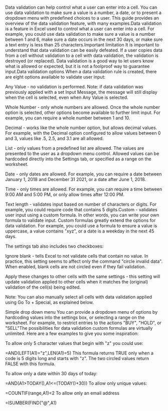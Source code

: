 Data validation can help control what a user can enter into a cell. You can use data validation to make sure a value is a number, a date, or to present a dropdown menu with predefined choices to a user. This guide provides an overview of the data validation feature, with many examples.Data validation is a feature in Excel used to control what a user can enter into a cell. For example, you could use data validation to make sure a value is a number between 1 and 6, make sure a date occurs in the next 30 days, or make sure a text entry is less than 25 characters.Important limitation
It is important to understand that data validation can be easily defeated. If a user copies data from a cell without validation to a cell with data validation, the validation is destroyed (or replaced). Data validation is a good way to let users know what is allowed or expected, but it is not a foolproof way to guarantee input.Data validation options
When a data validation rule is created, there are eight options available to validate user input:

Any Value - no validation is performed. Note: if data validation was previously applied with a set Input Message, the message will still display when the cell is selected, even when Any Value is selected.

Whole Number - only whole numbers are allowed. Once the whole number option is selected, other options become available to further limit input. For example, you can require a whole number between 1 and 10.

Decimal - works like the whole number option, but allows decimal values. For example, with the Decimal option configured to allow values between 0 and 3, values like .5, 2.5, and 3.1 are all allowed.

List - only values from a predefined list are allowed. The values are presented to the user as a dropdown menu control. Allowed values can be hardcoded directly into the Settings tab, or specified as a range on the worksheet.

Date - only dates are allowed. For example, you can require a date between January 1, 2018 and December 31 2021, or a date after June 1, 2018.

Time - only times are allowed. For example, you can require a time between 9:00 AM and 5:00 PM, or only allow times after 12:00 PM.

Text length - validates input based on number of characters or  digits. For example, you could require code that contains 5 digits.Custom - validates user input using a custom formula. In other words, you can write your own formula to validate input. Custom formulas greatly extend the options for data validation. For example, you could use a formula to ensure a value is uppercase, a value contains "xyz", or a date is a weekday in the next 45 days.

The settings tab also includes two checkboxes:

Ignore blank - tells Excel to not validate cells that contain no value. In practice, this setting seems to affect only the command "circle invalid data". When enabled, blank cells are not circled even if they fail validation.

Apply these changes to other cells with the same settings - this setting will update validation applied to other cells when it matches the (original) validation of the cell(s) being edited.

Note: You can also manually select all cells with data validation applied using Go To + Special, as explained below.

Simple drop down menu
You can provide a dropdown menu of options by hardcoding values into the settings box, or selecting a range on the worksheet. For example, to restrict entries to the actions "BUY", "HOLD", or "SELL"The possibilities for data validation custom formulas are virtually unlimited. Here are a few examples to give you some inspiration:

To allow only 5 character values that begin with "z" you could use:

=AND(LEFT(A1)="z",LEN(A1)=5)
This formula returns TRUE only when a code is 5 digits long and starts with "z". The two circled values return FALSE with this formula. 

To allow only a date within 30 days of today:

=AND(A1>TODAY(),A1<=(TODAY()+30))
To allow only unique values:

=COUNTIF(range,A1)<2
To allow only an email address

=ISUMBER(FIND("@",A1)
